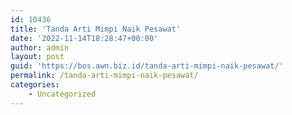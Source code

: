 ```yaml
---
id: 10436
title: 'Tanda Arti Mimpi Naik Pesawat'
date: '2022-11-14T18:28:47+00:00'
author: admin
layout: post
guid: 'https://bos.awn.biz.id/tanda-arti-mimpi-naik-pesawat/'
permalink: /tanda-arti-mimpi-naik-pesawat/
categories:
    - Uncategorized
---
```


